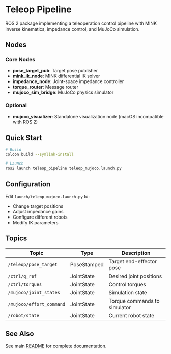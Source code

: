 # Teleop Pipeline

ROS 2 package implementing a teleoperation control pipeline with MINK inverse kinematics, impedance control, and MuJoCo simulation.

## Nodes

### Core Nodes
- **pose_target_pub**: Target pose publisher
- **mink_ik_node**: MINK differential IK solver
- **impedance_node**: Joint-space impedance controller  
- **torque_router**: Message router
- **mujoco_sim_bridge**: MuJoCo physics simulator

### Optional
- **mujoco_visualizer**: Standalone visualization node (macOS incompatible with ROS 2)

## Quick Start

```bash
# Build
colcon build --symlink-install

# Launch
ros2 launch teleop_pipeline teleop_mujoco.launch.py
```

## Configuration

Edit `launch/teleop_mujoco.launch.py` to:
- Change target positions
- Adjust impedance gains
- Configure different robots
- Modify IK parameters

## Topics

| Topic | Type | Description |
|-------|------|-------------|
| `/teleop/pose_target` | PoseStamped | Target end-effector pose |
| `/ctrl/q_ref` | JointState | Desired joint positions |
| `/ctrl/torques` | JointState | Control torques |
| `/mujoco/joint_states` | JointState | Simulation state |
| `/mujoco/effort_command` | JointState | Torque commands to simulator |
| `/robot/state` | JointState | Current robot state |

## See Also

See main [README](../../../README.md) for complete documentation.
